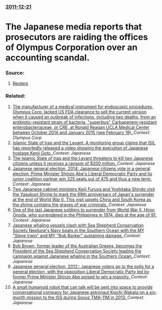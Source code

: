 ### [2011-12-21](/news/2011/12/21/index.md)

# The Japanese media reports that prosecutors are raiding the offices of Olympus Corporation over an accounting scandal. 




### Source:

1. [Reuters](http://www.reuters.com/article/2011/12/21/us-olympus-idUSTRE7BB04P20111221)

### Related:

1. [The manufacturer of a medical instrument for endoscopic procedures, Olympus Corp, lacked US FDA clearance to sell the current version when it caused an outbreak of infections, including two deaths, from an antibiotic-resistant strain of bacteria, "superbug" Carbapenem-resistant enterobacteriaceae, or CRE, at Ronald Reagan UCLA Medical Center between October 2014 and January 2015 (see February 19). ](/news/2015/03/5/the-manufacturer-of-a-medical-instrument-for-endoscopic-procedures-olympus-corp-lacked-us-fda-clearance-to-sell-the-current-version-when-i.md) _Context: Olympus Corp_
2. [Islamic State of Iraq and the Levant: A monitoring group claims that ISIL has reportedly released a video showing the execution of Japanese hostage Kenji Goto. ](/news/2015/01/31/islamic-state-of-iraq-and-the-levant-a-monitoring-group-claims-that-isil-has-reportedly-released-a-video-showing-the-execution-of-japanese.md) _Context: Japanese_
3. [The Islamic State of Iraq and the Levant threatens to kill two Japanese citizens unless it receives a ransom of $200 million. ](/news/2015/01/20/the-islamic-state-of-iraq-and-the-levant-threatens-to-kill-two-japanese-citizens-unless-it-receives-a-ransom-of-200-million.md) _Context: Japanese_
4. [Japanese general election, 2014: Japanese citizens vote in a general election. Prime Minister Shinzo Abe's Liberal Democratic Party and its junior coalition partner win 325 seats out of 475 and thus a new term. ](/news/2014/12/14/japanese-general-election-2014-japanese-citizens-vote-in-a-general-election-prime-minister-shinzo-abe-s-liberal-democratic-party-and-its.md) _Context: Japanese_
5. [Two Japanese cabinet ministers Keiji Furuya and Yoshitaka Shindo visit the Yasukuni Shrine to mark the 69th anniversary of Japan's surrender at the end of World War II. This visit upsets China and South Korea as the shrine contains the graves of war criminals. ](/news/2014/08/15/two-japanese-cabinet-ministers-keiji-furuya-and-yoshitaka-shindo-visit-the-yasukuni-shrine-to-mark-the-69th-anniversary-of-japan-s-surrender.md) _Context: Japanese_
6. [One of the last Japanese soldiers to surrender from World War II, Hiroo Onoda, who surrendered in the Philippines in 1974, dies at the age of 91. ](/news/2014/01/17/one-of-the-last-japanese-soldiers-to-surrender-from-world-war-ii-hiroo-onoda-who-surrendered-in-the-philippines-in-1974-dies-at-the-age-o.md) _Context: Japanese_
7. [Japanese whaling vessels clash with Sea Shepherd Conservation Society Neptune's Navy boats in the Southern Ocean with the MY "Steve Irwin" and MY "Bob Barker" sustaining damage. ](/news/2013/02/20/japanese-whaling-vessels-clash-with-sea-shepherd-conservation-society-neptune-s-navy-boats-in-the-southern-ocean-with-the-my-steve-irwin-a.md) _Context: Japanese_
8. [Bob Brown, former leader of the Australian Greens, becomes the President of the Sea Shepherd Conservation Society leading the campaign against Japanese whaling in the Southern Ocean. ](/news/2013/01/8/bob-brown-former-leader-of-the-australian-greens-becomes-the-president-of-the-sea-shepherd-conservation-society-leading-the-campaign-again.md) _Context: Japanese_
9. [Japanese general election, 2012:: Japanese voters go to the polls for a general election, with the opposition Liberal Democratic Party led by former Prime Minister Shinzo Abe poised to win a majority. ](/news/2012/12/16/japanese-general-election-2012-japanese-voters-go-to-the-polls-for-a-general-election-with-the-opposition-liberal-democratic-party-led-b.md) _Context: Japanese_
10. [A small humanoid robot that can talk will be sent into space to provide conversational company for Japanese astronaut Koichi Wakata on a six-month mission to the ISS during Soyuz TMA-11M in 2013. ](/news/2012/11/30/a-small-humanoid-robot-that-can-talk-will-be-sent-into-space-to-provide-conversational-company-for-japanese-astronaut-koichi-wakata-on-a-six.md) _Context: Japanese_
